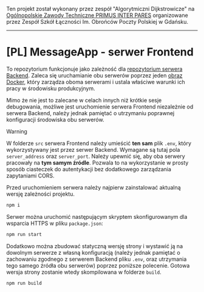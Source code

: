Ten projekt został wykonany przez zespół "Algorytmiczni Dijkstrowicze" na [Ogólnopolskie Zawody Techniczne PRIMUS INTER PARES](https://zt.zsl.gda.pl/) organizowane przez Zespół Szkół Łączności
Im. Obrońców Poczty Polskiej w Gdańsku.

---

# [PL] MessageApp - serwer Frontend
To repozytorium funkcjonuje jako zależność dla [repozytorium serwera Backend](https://github.com/NorCz/MessageApp). Zaleca się uruchamianie obu serwerów poprzez jeden [obraz Docker](https://github.com/NorCz/MessageApp/Releases), który zarządza oboma serwerami i ustala właściwe warunki ich pracy w środowisku produkcyjnym.

Mimo że nie jest to zalecane w celach innych niż krótkie sesje debugowania, możliwe jest uruchomienie serwera Frontend niezależnie od serwera Backend, należy jednak pamiętać o utrzymaniu poprawnej konfiguracji środowiska obu serwerów.

> [!WARNING]
> W folderze `src` serwera Frontend należy umieścić **ten sam** plik `.env`, który wykorzystywany jest przez serwer Backend. Wymagane są tutaj pola `server_address` oraz `server_port`.
> Należy upewnić się, aby oba serwery pracowały na **tym samym źródle**. Pozwala to na wykorzystanie w prosty sposób ciasteczek do autentykacji bez dodatkowego zarządzania zapytaniami CORS.

Przed uruchomieniem serwera należy najpierw zainstalować aktualną wersję zależności projektu.
```bash
npm i
```
Serwer można uruchomić następującym skryptem skonfigurowanym dla wsparcia HTTPS w pliku `package.json`:
```bash
npm run start
```
Dodatkowo można zbudować statyczną wersję strony i wystawić ją na dowolnym serwerze z własną konfiguracją (należy jednak pamiętać o zachowaniu zgodnego z serwerem Backend pliku `.env`, oraz utrzymania tego samego źródła obu serwerów) poprzez poniższe polecenie. Gotowa wersja strony zostanie wtedy skompilowana w folderze `build`.
```bash
npm run build
```